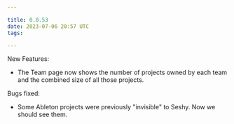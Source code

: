 ```yaml
---

title: 0.0.53
date: 2023-07-06 20:57 UTC
tags: 

---
```


New Features:

* The Team page now shows the number of projects owned by each team and the combined size
  of all those projects.

Bugs fixed:

* Some Ableton projects were previously "invisible" to Seshy. Now we should see them.


